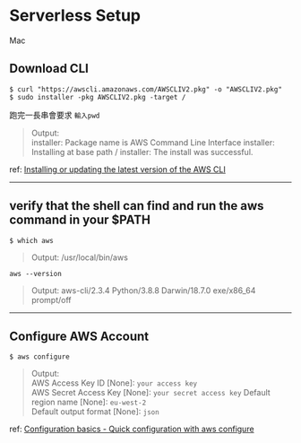 # Serverless Setup
Mac
## Download CLI
```
$ curl "https://awscli.amazonaws.com/AWSCLIV2.pkg" -o "AWSCLIV2.pkg"
$ sudo installer -pkg AWSCLIV2.pkg -target /
```
跑完一長串會要求 `輸入pwd`
>Output:  
installer: Package name is AWS Command Line Interface
installer: Installing at base path /
installer: The install was successful.

ref: [Installing or updating the latest version of the AWS CLI](https://docs.aws.amazon.com/cli/latest/userguide/getting-started-install.html)

---
## verify that the shell can find and run the aws command in your $PATH
```
$ which aws
```
>Output: /usr/local/bin/aws
```
aws --version
```
>Output: aws-cli/2.3.4 Python/3.8.8 Darwin/18.7.0 exe/x86_64 prompt/off
---
## Configure AWS Account

```
$ aws configure
```
>Output:  
AWS Access Key ID [None]:  `your access key`  
AWS Secret Access Key [None]:   `your secret access key`
Default region name [None]: `eu-west-2 `   
Default output format [None]: `json`

ref: [Configuration basics - Quick configuration with aws configure](https://docs.aws.amazon.com/cli/latest/userguide/cli-configure-quickstart.html)